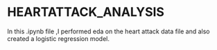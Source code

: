 # HEARTATTACK_ANALYSIS
In this .ipynb file ,I performed eda on the heart attack data file and also created a logistic regression model.
